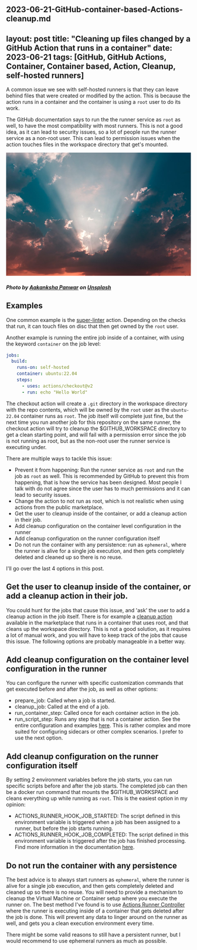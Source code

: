 2023-06-21-GitHub-container-based-Actions-cleanup.md
---
layout: post
title: "Cleaning up files changed by a GitHub Action that runs in a container"
date: 2023-06-21
tags: [GitHub, GitHub Actions, Container, Container based, Action, Cleanup, self-hosted runners]
---

A common issue we see with self-hosted runners is that they can leave behind files that were created or modified by the action. This is because the action runs in a container and the container is using a `root` user to do its work. 

The GitHub documentation says to run the the runner service as `root` as well, to have the most compatibility with most runners. This is not a good idea, as it can lead to security issues, so a lot of people run the runner service as a non-root user. This can lead to permission issues when the action touches files in the workspace directory that get's mounted. 

![Photo of a ray of sun in between the clouds](/images/2023/20230621/aakanksha-panwar-SOOTeA8nL4o-unsplash.jpg)  
##### Photo by <a href="https://unsplash.com/ko/@aakanksha_panwar?utm_source=unsplash&utm_medium=referral&utm_content=creditCopyText">Aakanksha Panwar</a> on <a href="https://unsplash.com/photos/SOOTeA8nL4o?utm_source=unsplash&utm_medium=referral&utm_content=creditCopyText">Unsplash</a>

## Examples
One common example is the [super-linter](https://github.com/marketplace/actions/super-linter) action. Depending on the checks that run, it can touch files on disc that then get owned by the `root` user. 

Another example is running the entire job inside of a container, with using the keyword `container` on the job level:

```yaml
jobs:
  build:
    runs-on: self-hosted
    container: ubuntu:22.04
    steps:
      - uses: actions/checkout@v2
      - run: echo "Hello World"
```

The checkout action will create a `.git` directory in the workspace directory with the repo contents, which will be owned by the `root` user as the `ubuntu-22.04` container runs as `root`. The job itself will complete just fine, but the next time you run another job for this repository on the same runner, the checkout action will try to cleanup the $GITHUB_WORKSPACE directory to get a clean starting point, and will fail with a permission error since the job is not running as root, but as the non-root user the runner service is executing under.

There are multiple ways to tackle this issue:
* Prevent it from happening: Run the runner service as `root` and run the job as `root` as well. This is recommended by GitHub to prevent this from happening, that is how the service has been designed. Most people I talk with do not agree since the user has to much permissions and it can lead to security issues.
* Change the action to not run as root, which is not realistic when using actions from the public marketplace.
* Get the user to cleanup inside of the container, or add a cleanup action in their job.
* Add cleanup configuration on the container level configuration in the runner
* Add cleanup configuration on the runner configuration itself
* Do not run the container with any persistence: run as `ephemeral`, where the runner is alive for a single job execution, and then gets completely deleted and cleaned up so there is no reuse.

I'll go over the last 4 options in this post.

## Get the user to cleanup inside of the container, or add a cleanup action in their job.
You could hunt for the jobs that cause this issue, and 'ask' the user to add a cleanup action in the job itself. There is for example a [cleanup action](https://github.com/asilbek99/action-cleanup) available in the marketplace that runs in a container that uses root, and that cleans up the workspace directory. This is not a good solution, as it requires a lot of manual work, and you will have to keep track of the jobs that cause this issue. The following options are probably manageable in a better way. 

## Add cleanup configuration on the container level configuration in the runner
You can configure the runner with specific customization commands that get executed before and after the job, as well as other options:
* prepare_job: Called when a job is started.
* cleanup_job: Called at the end of a job.
* run_container_step: Called once for each container action in the job.
* run_script_step: Runs any step that is not a container action. 
See the entire configuration and examples [here](https://docs.github.com/en/actions/hosting-your-own-runners/managing-self-hosted-runners/customizing-the-containers-used-by-jobs). This is rather complex and more suited for configuring sidecars or other complex scenarios. I prefer to use the next option.

## Add cleanup configuration on the runner configuration itself
By setting 2 environment variables before the job starts, you can run specific scripts before and after the job starts. The completed job can then be a docker run command that mounts the $GITHUB_WORKSPACE and cleans everything up while running as `root`. This is the easiest option in my opinion:
* ACTIONS_RUNNER_HOOK_JOB_STARTED: The script defined in this environment variable is triggered when a job has been assigned to a runner, but before the job starts running.
* ACTIONS_RUNNER_HOOK_JOB_COMPLETED: The script defined in this environment variable is triggered after the job has finished processing.
Find more information in the documentation [here](https://docs.github.com/en/actions/hosting-your-own-runners/managing-self-hosted-runners/running-scripts-before-or-after-a-job).

## Do not run the container with any persistence
The best advice is to always start runners as `ephemeral`, where the runner is alive for a single job execution, and then gets completely deleted and cleaned up so there is no reuse. You will need to provide a mechanism to cleanup the Virtual Machine or Container setup where you execute the runner on. The best method I've found is to use [Actions Runner Controller](https://github.com/actions/actions-runner-controller) where the runner is executing inside of a container that gets deleted after the job is done. This will prevent any data to linger around on the runner as well, and gets you a clean execution environment every time.

There might be some valid reasons to still have a persistent runner, but I would recommend to use ephemeral runners as much as possible.